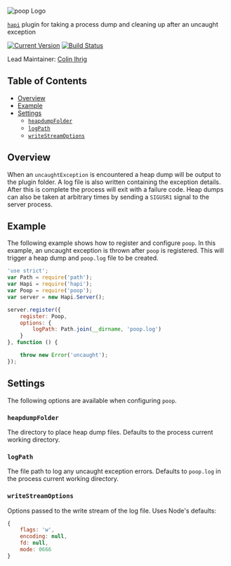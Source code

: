 ![poop Logo](https://raw.github.com/hapijs/poop/master/images/poop.png)

[`hapi`](https://github.com/hapijs/hapi) plugin for taking a process dump and cleaning up after an uncaught exception

[![Current Version](https://img.shields.io/npm/v/poop.svg)](https://www.npmjs.org/package/poop)
[![Build Status](https://secure.travis-ci.org/hapijs/poop.png)](http://travis-ci.org/hapijs/poop)

Lead Maintainer: [Colin Ihrig](https://github.com/cjihrig)

## Table of Contents

- [Overview](#overview)
- [Example](#example)
- [Settings](#settings)
    - [`heapdumpFolder`](#heapdumpfolder)
    - [`logPath`](#logpath)
    - [`writeStreamOptions`](#writestreamoptions)

## Overview

When an `uncaughtException` is encountered a heap dump will be output to the
plugin folder. A log file is also written containing the exception details.
After this is complete the process will exit with a failure code. Heap dumps can
also be taken at arbitrary times by sending a `SIGUSR1` signal to the server
process.

## Example

The following example shows how to register and configure `poop`. In this example,
an uncaught exception is thrown after `poop` is registered. This will trigger a
heap dump and `poop.log` file to be created.

```javascript
'use strict';
var Path = require('path');
var Hapi = require('hapi');
var Poop = require('poop');
var server = new Hapi.Server();

server.register({
    register: Poop,
    options: {
        logPath: Path.join(__dirname, 'poop.log')
    }
}, function () {

    throw new Error('uncaught');
});
```

## Settings

The following options are available when configuring `poop`.

### `heapdumpFolder`

The directory to place heap dump files. Defaults to the process current working directory.

### `logPath`

The file path to log any uncaught exception errors. Defaults to `poop.log` in
the process current working directory.

### `writeStreamOptions`

Options passed to the write stream of the log file. Uses Node's defaults:

```javascript
{
    flags: 'w',
    encoding: null,
    fd: null,
    mode: 0666
}
```
